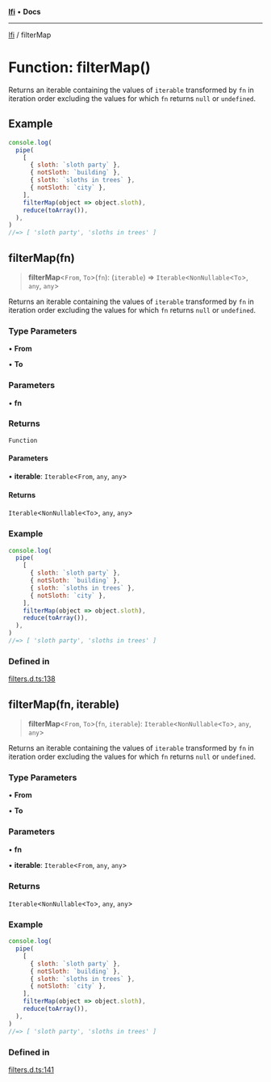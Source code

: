 [**lfi**](../readme.md) • **Docs**

***

[lfi](../globals.md) / filterMap

# Function: filterMap()

Returns an iterable containing the values of `iterable` transformed by `fn`
in iteration order excluding the values for which `fn` returns `null` or
`undefined`.

## Example

```js
console.log(
  pipe(
    [
      { sloth: `sloth party` },
      { notSloth: `building` },
      { sloth: `sloths in trees` },
      { notSloth: `city` },
    ],
    filterMap(object => object.sloth),
    reduce(toArray()),
  ),
)
//=> [ 'sloth party', 'sloths in trees' ]
```

## filterMap(fn)

> **filterMap**\<`From`, `To`\>(`fn`): (`iterable`) => `Iterable`\<`NonNullable`\<`To`\>, `any`, `any`\>

Returns an iterable containing the values of `iterable` transformed by `fn`
in iteration order excluding the values for which `fn` returns `null` or
`undefined`.

### Type Parameters

• **From**

• **To**

### Parameters

• **fn**

### Returns

`Function`

#### Parameters

• **iterable**: `Iterable`\<`From`, `any`, `any`\>

#### Returns

`Iterable`\<`NonNullable`\<`To`\>, `any`, `any`\>

### Example

```js
console.log(
  pipe(
    [
      { sloth: `sloth party` },
      { notSloth: `building` },
      { sloth: `sloths in trees` },
      { notSloth: `city` },
    ],
    filterMap(object => object.sloth),
    reduce(toArray()),
  ),
)
//=> [ 'sloth party', 'sloths in trees' ]
```

### Defined in

[filters.d.ts:138](https://github.com/TomerAberbach/lfi/blob/a3eb3a94b2928b5200a7bcd0a14fdc70f0cb5947/src/operations/filters.d.ts#L138)

## filterMap(fn, iterable)

> **filterMap**\<`From`, `To`\>(`fn`, `iterable`): `Iterable`\<`NonNullable`\<`To`\>, `any`, `any`\>

Returns an iterable containing the values of `iterable` transformed by `fn`
in iteration order excluding the values for which `fn` returns `null` or
`undefined`.

### Type Parameters

• **From**

• **To**

### Parameters

• **fn**

• **iterable**: `Iterable`\<`From`, `any`, `any`\>

### Returns

`Iterable`\<`NonNullable`\<`To`\>, `any`, `any`\>

### Example

```js
console.log(
  pipe(
    [
      { sloth: `sloth party` },
      { notSloth: `building` },
      { sloth: `sloths in trees` },
      { notSloth: `city` },
    ],
    filterMap(object => object.sloth),
    reduce(toArray()),
  ),
)
//=> [ 'sloth party', 'sloths in trees' ]
```

### Defined in

[filters.d.ts:141](https://github.com/TomerAberbach/lfi/blob/a3eb3a94b2928b5200a7bcd0a14fdc70f0cb5947/src/operations/filters.d.ts#L141)
